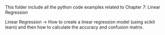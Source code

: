 This folder include all the python code examples related to Chapter 7: Linear Regression

Linear Regression   ->  How to create a linear regression model (using scikit learn) and then how to calculate the accuracy and    confusion matrix.
